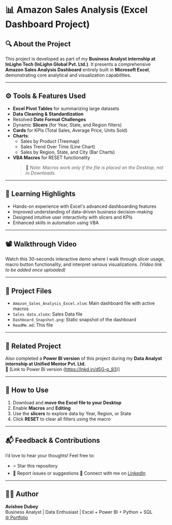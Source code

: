 # 📊 Amazon Sales Analysis (Excel Dashboard Project)

## 🔍 About the Project
This project is developed as part of my **Business Analyst internship at InLighn Tech (InLighn Global Pvt. Ltd.)**. It presents a comprehensive **Amazon Sales Analysis Dashboard** entirely built in **Microsoft Excel**, demonstrating core analytical and visualization capabilities.

---

## ⚙️ Tools & Features Used
- **Excel Pivot Tables** for summarizing large datasets
- **Data Cleaning & Standardization**
- Resolved **Date Format Challenges**
- Dynamic **Slicers** (for Year, State, and Region filters)
- **Cards** for KPIs (Total Sales, Average Price, Units Sold)
- **Charts**:
  - Sales by Product (Treemap)
  - Sales Trend Over Time (Line Chart)
  - Sales by Region, State, and City (Bar Charts)
- **VBA Macros** for RESET functionality
  > 📝 *Note: Macros work only if the file is placed on the Desktop, not in Downloads.*

---

## 🧠 Learning Highlights
- Hands-on experience with Excel's advanced dashboarding features
- Improved understanding of data-driven business decision-making
- Designed intuitive user interactivity with slicers and KPIs
- Enhanced skills in automation using VBA

---

## 📽️ Walkthrough Video
Watch this 30-seconds interactive demo where I walk through slicer usage, macro button functionality, and interpret various visualizations. *(Video link to be added once uploaded)*

---

## 📁 Project Files
- `Amazon_Sales_Analysis_Excel.xlsm`: Main dashboard file with active macros
-  `Sales data.xlsmx`: Sales Data file
- `Dashboard_Snapshot.png`: Static snapshot of the dashboard
- `ReadMe.md`: This file

---

## 📌 Related Project
Also completed a **Power BI version** of this project during my **Data Analyst internship at Unified Mentor Pvt. Ltd.**  
📎 [Link to Power BI version (https://lnkd.in/d5G-p_93)]

---

## 🚀 How to Use
1. Download and **move the Excel file to your Desktop**
2. Enable **Macros** and **Editing**
3. Use the **slicers** to explore data by Year, Region, or State
4. Click **RESET** to clear all filters using the macro

---

## 📬 Feedback & Contributions
I’d love to hear your thoughts! Feel free to:
- ⭐ Star this repository
- 🐞 Report issues or suggestions
🤝 Connect with me on [LinkedIn](https://www.linkedin.com/in/avishee-dubey-152329278/)

---

## 🧑‍💻 Author
**Avishee Dubey**  
Business Analyst | Data Enthusiast | Excel + Power BI + Python + SQL  
[🌐 Portfolio](https://dubeyavya.github.io/avisheedubey.portfolio/)
